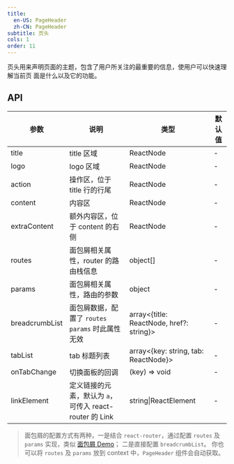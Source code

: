 ```yaml
---
title:
  en-US: PageHeader
  zh-CN: PageHeader
subtitle: 页头
cols: 1
order: 11
---
```


页头用来声明页面的主题，包含了用户所关注的最重要的信息，使用户可以快速理解当前页
面是什么以及它的功能。

## API

| 参数           | 说明                                                    | 类型                                     | 默认值 |
| -------------- | ------------------------------------------------------- | ---------------------------------------- | ------ |
| title          | title 区域                                              | ReactNode                                | -      |
| logo           | logo 区域                                               | ReactNode                                | -      |
| action         | 操作区，位于 title 行的行尾                             | ReactNode                                | -      |
| content        | 内容区                                                  | ReactNode                                | -      |
| extraContent   | 额外内容区，位于 content 的右侧                         | ReactNode                                | -      |
| routes         | 面包屑相关属性，router 的路由栈信息                     | object[]                                 | -      |
| params         | 面包屑相关属性，路由的参数                              | object                                   | -      |
| breadcrumbList | 面包屑数据，配置了 `routes` `params` 时此属性无效       | array<{title: ReactNode, href?: string}> | -      |
| tabList        | tab 标题列表                                            | array<{key: string, tab: ReactNode}>     | -      |
| onTabChange    | 切换面板的回调                                          | (key) => void                            | -      |
| linkElement    | 定义链接的元素，默认为 `a`，可传入 react-router 的 Link | string\|ReactElement                     | -      |

> 面包屑的配置方式有两种，一是结合 `react-router`，通过配置 `routes` 及 `params`
> 实现，类似
> [面包屑 Demo](https://ant.design/components/breadcrumb-cn/#components-breadcrumb-demo-router)；
> 二是直接配置 `breadcrumbList`。 你也可以将 `routes` 及 `params` 放到 context
> 中，`PageHeader` 组件会自动获取。
